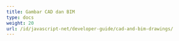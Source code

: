 ```yaml
---
title: Gambar CAD dan BIM
type: docs
weight: 20
url: /id/javascript-net/developer-guide/cad-and-bim-drawings/
---
```

